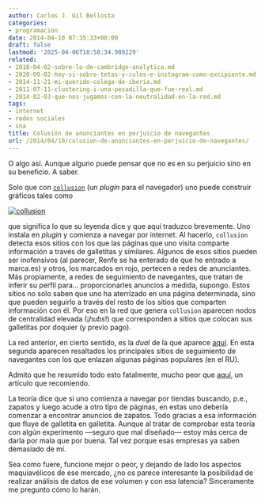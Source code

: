 ```yaml
---
author: Carlos J. Gil Bellosta
categories:
- programación
date: 2014-04-10 07:35:33+00:00
draft: false
lastmod: '2025-04-06T18:58:34.989229'
related:
- 2018-04-02-sobre-lo-de-cambridge-analytica.md
- 2020-09-02-hoy-si-sobre-tetas-y-culos-e-instagram-como-excipiente.md
- 2014-11-21-mi-querido-colega-de-iberia.md
- 2011-07-11-clustering-i-una-pesadilla-que-fue-real.md
- 2014-02-03-que-nos-jugamos-con-la-neutralidad-en-la-red.md
tags:
- internet
- redes sociales
- sna
title: Colusión de anunciantes en perjuicio de navegantes
url: /2014/04/10/colusion-de-anunciantes-en-perjuicio-de-navegantes/
---
```


O algo así. Aunque alguno puede pensar que no es en su perjuicio sino en su beneficio. A saber.

Solo que con [`collusion`](http://collusion.toolness.org/) (un _plugin_ para el navegador) uno puede construir gráficos tales como

[![collusion](/wp-uploads/2014/04/collusion.png#center)
](/wp-uploads/2014/04/collusion.png#center)

que significa lo que su leyenda dice y que aquí traduzco brevemente. Uno instala en _plugin_ y comienza a navegar por internet. Al hacerlo, `collusion` detecta esos sitios con los que las páginas que uno visita comparte información a través de galletitas y similares. Algunos de esos sitios pueden ser inofensivos (al parecer, Renfe se ha enterado de que he entrado a marca.es) y otros, los marcados en rojo, pertecen a redes de anunciantes. Más propiamente, a redes de seguimiento de navegantes, que tratan de inferir su perfil para... proporcionarles anuncios a medida, supongo. Estos sitios no solo saben que uno ha aterrizado en una página determinada, sino que pueden seguirlo a través del resto de los sitios que comparten información con él. Por eso en la red que genera `collusion` aparecen nodos de centralidad elevada (¡_hubs_!) que corresponden a sitios que colocan sus galletitas por doquier (y previo pago).

La red anterior, en cierto sentido, es la _dual_ de la que aparece [aquí](http://www.theguardian.com/technology/interactive/2012/apr/23/tracking-trackers-companies-following-online). En esta segunda aparecen resaltados los principales sitios de seguimiento de navegantes con los que enlazan algunas páginas populares (en el RU).

Admito que he resumido todo esto fatalmente, mucho peor que [aquí](http://www.theguardian.com/technology/2012/apr/23/cookies-and-web-tracking-intro), un artículo que recomiendo.

La teoría dice que si uno comienza a navegar por tiendas buscando, p.e., zapatos y luego acude a otro tipo de páginas, en estas uno debería comenzar a encontrar anuncios de zapatos. Todo gracias a esa información que fluye de galletita en galletita. Aunque al tratar de comprobar esta teoría con algún experimento —seguro que mal diseñado— estoy más cerca de darla por mala que por buena. Tal vez porque esas empresas ya saben demasiado de mí.

Sea como fuere, funcione mejor o peor, y dejando de lado los aspectos maquiavélicos de ese mercado, ¿no os parece interesante la posibilidad de realizar análisis de datos de ese volumen y con esa latencia? Sinceramente me pregunto cómo lo harán.